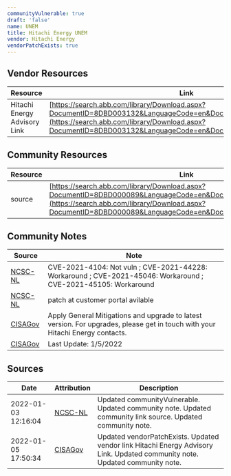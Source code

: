 ```yaml
---
communityVulnerable: true
draft: 'false'
name: UNEM
title: Hitachi Energy UNEM
vendor: Hitachi Energy
vendorPatchExists: true
---
```


## Vendor Resources
| Resource | Link |
| --- | --- |
| Hitachi Energy Advisory Link | [https://search.abb.com/library/Download.aspx?DocumentID=8DBD003132&LanguageCode=en&DocumentPartId=&Action=Launch](https://search.abb.com/library/Download.aspx?DocumentID=8DBD003132&LanguageCode=en&DocumentPartId=&Action=Launch) |

## Community Resources
| Resource | Link |
| --- | --- |
| source | [https://search.abb.com/library/Download.aspx?DocumentID=8DBD000089&LanguageCode=en&DocumentPartId=&Action=Launch](https://search.abb.com/library/Download.aspx?DocumentID=8DBD000089&LanguageCode=en&DocumentPartId=&Action=Launch) |

## Community Notes
| Source | Note |
| --- | --- |
| [NCSC-NL](https://github.com/NCSC-NL/log4shell/blob/main/software/README.md) | CVE-2021-4104: Not vuln ; CVE-2021-44228: Workaround ; CVE-2021-45046: Workaround ; CVE-2021-45105: Workaround </ul> |
| [NCSC-NL](https://github.com/NCSC-NL/log4shell/blob/main/software/README.md) | patch at customer portal avilable |
| [CISAGov](https://raw.githubusercontent.com/cisagov/log4j-affected-db/develop/README.md) | Apply General Mitigations and upgrade to latest version. For upgrades, please get in touch with your Hitachi Energy contacts. |
| [CISAGov](https://raw.githubusercontent.com/cisagov/log4j-affected-db/develop/README.md) | Last Update: 1/5/2022 |

## Sources
| Date | Attribution | Description |
| --- | --- | --- |
| 2022-01-03 12:16:04 | [NCSC-NL](https://github.com/NCSC-NL/log4shell/blob/main/software/README.md) | Updated communityVulnerable. Updated community note. Updated community link source. Updated community note.  |
| 2022-01-05 17:50:34 | [CISAGov](https://raw.githubusercontent.com/cisagov/log4j-affected-db/develop/README.md) | Updated vendorPatchExists. Updated vendor link Hitachi Energy Advisory Link. Updated community note. Updated community note.  |
